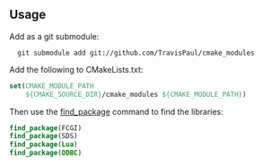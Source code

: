 ## Usage

Add as a git submodule:
```shell
  git submodule add git://github.com/TravisPaul/cmake_modules
```

Add the following to CMakeLists.txt:
```cmake
set(CMAKE_MODULE_PATH
    ${CMAKE_SOURCE_DIR}/cmake_modules ${CMAKE_MODULE_PATH})
```

Then use the [find_package](https://cmake.org/cmake/help/latest/command/find_package.html?highlight=find_package) 
command to find the libraries:
```cmake
find_package(FCGI)
find_package(SDS)
find_package(Lua)
find_package(ODBC)
```

